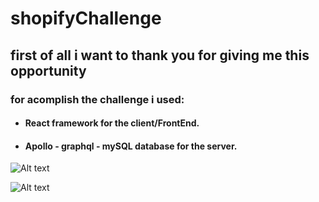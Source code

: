 # shopifyChallenge

##  first of all i want to thank you for giving me this opportunity


### for acomplish the challenge i used:
 * #### React framework for the client/FrontEnd. 
* #### Apollo - graphql - mySQL database for the server.



![Alt text](https://user-images.githubusercontent.com/64732709/129716114-67b38ff8-3ce3-4158-82d2-a12f1582ca3c.JPG?raw=true "OrdersTablePage")

![Alt text](https://user-images.githubusercontent.com/64732709/129716112-116a3684-e5c5-461d-864b-569a592ff86c.JPG?raw=true "OrdersItemTablePage")








